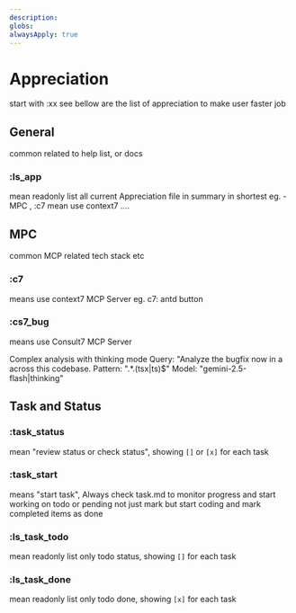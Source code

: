 ```yaml
---
description: 
globs: 
alwaysApply: true
---
```

# Appreciation

start with :xx see bellow are the list of appreciation to make user faster job

## General

common related to help list, or docs

### :ls_app

mean readonly list all current Appreciation file in summary in shortest eg. - MPC , :c7 mean use context7 ....

## MPC

common MCP related tech stack etc

### :c7

means use context7 MCP Server eg. c7: antd button

### :cs7_bug

means use Consult7 MCP Server

Complex analysis with thinking mode
Query: "Analyze the bugfix now in a across this codebase.
Pattern: ".*\.(tsx|ts)$"
Model: "gemini-2.5-flash|thinking"

## Task and Status

### :task_status

mean "review status or check status", showing `[]` or `[x]` for each task

### :task_start

means "start task", Always check task.md to monitor progress and start working on todo or pending not just mark but start coding and mark completed items as done

### :ls_task_todo

mean readonly list only todo status, showing `[]` for each task

### :ls_task_done

mean readonly list only todo done, showing `[x]` for each task

